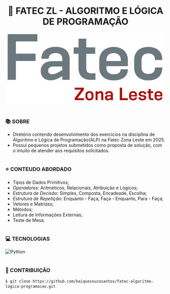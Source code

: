 <h1 align=center>🌇 FATEC ZL - ALGORITMO E LÓGICA DE PROGRAMAÇÃO</h1>

<p align="center">
  <img src="fatec.png" width="500">
</p>

#
### 📚 SOBRE

- Diretório contendo desenvolvimento dos exercícios na disciplina de Algoritmo e Lógica de Programação(ALP) na Fatec Zona Leste em 2025.
- Possui pequenos projetos submetidos como proposta de solução, com o intuito de atender aos requisitos solicitados.

#
### ⭐ CONTEUDO ABORDADO

- Tipos de Dados Primitivos;
- *Operadores*: Aritmeticos, Relacionais, Atribuição e Lógicos;
- *Estrutura de Decisão*: Simples, Composta, Encadeade, Escolha;
- *Estrutura de Repetição*: Enquanto - Faça, Faça - Enquanto, Para - Faça;
- Vetores e Matrizes;
- Métodos;
- Leitura de Informações Externas;
- Teste de Mesa.

#
### 💻 TECNOLOGIAS
![Python]()&nbsp;

#
### 🔗 CONTRIBUIÇÃO

```
$ git clone https://github.com/kaiquesouzasantos/fatec-algoritmo-logica-programacao.git 
```